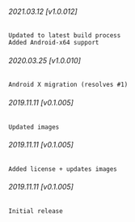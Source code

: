 

###### 2021.03.12 [v1.0.012]

```
Updated to latest build process  
Added Android-x64 support
```


###### 2020.03.25 [v1.0.010]

```
Android X migration (resolves #1)
```


###### 2019.11.11 [v0.1.005]

```
Updated images
```


###### 2019.11.11 [v0.1.005]

```
Added license + updates images
```


###### 2019.11.11 [v0.1.005]

```
Initial release
```

